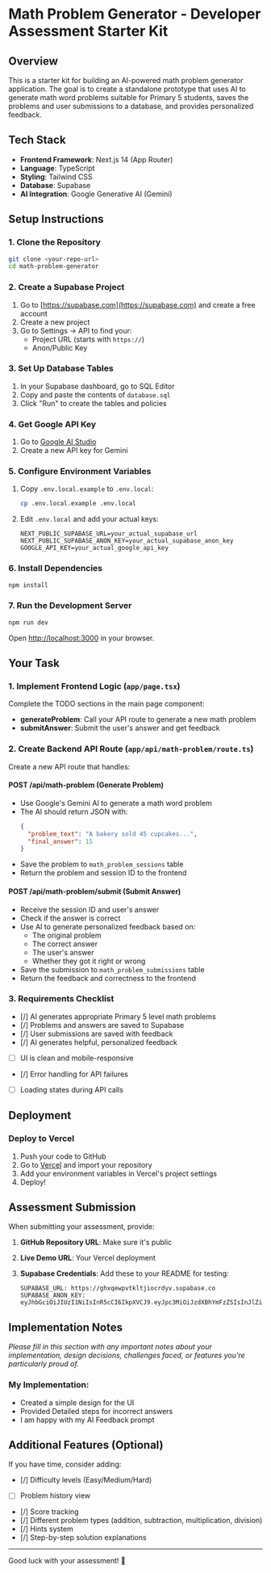 # Math Problem Generator - Developer Assessment Starter Kit

## Overview

This is a starter kit for building an AI-powered math problem generator application. The goal is to create a standalone prototype that uses AI to generate math word problems suitable for Primary 5 students, saves the problems and user submissions to a database, and provides personalized feedback.

## Tech Stack

- **Frontend Framework**: Next.js 14 (App Router)
- **Language**: TypeScript
- **Styling**: Tailwind CSS
- **Database**: Supabase
- **AI Integration**: Google Generative AI (Gemini)

## Setup Instructions

### 1. Clone the Repository

```bash
git clone <your-repo-url>
cd math-problem-generator
```

### 2. Create a Supabase Project

1. Go to [https://supabase.com](https://supabase.com) and create a free account
2. Create a new project
3. Go to Settings → API to find your:
   - Project URL (starts with `https://`)
   - Anon/Public Key

### 3. Set Up Database Tables

1. In your Supabase dashboard, go to SQL Editor
2. Copy and paste the contents of `database.sql`
3. Click "Run" to create the tables and policies

### 4. Get Google API Key

1. Go to [Google AI Studio](https://makersuite.google.com/app/apikey)
2. Create a new API key for Gemini

### 5. Configure Environment Variables

1. Copy `.env.local.example` to `.env.local`:
   ```bash
   cp .env.local.example .env.local
   ```
2. Edit `.env.local` and add your actual keys:
   ```
   NEXT_PUBLIC_SUPABASE_URL=your_actual_supabase_url
   NEXT_PUBLIC_SUPABASE_ANON_KEY=your_actual_supabase_anon_key
   GOOGLE_API_KEY=your_actual_google_api_key
   ```

### 6. Install Dependencies

```bash
npm install
```

### 7. Run the Development Server

```bash
npm run dev
```

Open [http://localhost:3000](http://localhost:3000) in your browser.

## Your Task

### 1. Implement Frontend Logic (`app/page.tsx`)

Complete the TODO sections in the main page component:

- **generateProblem**: Call your API route to generate a new math problem
- **submitAnswer**: Submit the user's answer and get feedback

### 2. Create Backend API Route (`app/api/math-problem/route.ts`)

Create a new API route that handles:

#### POST /api/math-problem (Generate Problem)

- Use Google's Gemini AI to generate a math word problem
- The AI should return JSON with:
  ```json
  {
    "problem_text": "A bakery sold 45 cupcakes...",
    "final_answer": 15
  }
  ```
- Save the problem to `math_problem_sessions` table
- Return the problem and session ID to the frontend

#### POST /api/math-problem/submit (Submit Answer)

- Receive the session ID and user's answer
- Check if the answer is correct
- Use AI to generate personalized feedback based on:
  - The original problem
  - The correct answer
  - The user's answer
  - Whether they got it right or wrong
- Save the submission to `math_problem_submissions` table
- Return the feedback and correctness to the frontend

### 3. Requirements Checklist

- [/] AI generates appropriate Primary 5 level math problems
- [/] Problems and answers are saved to Supabase
- [/] User submissions are saved with feedback
- [/] AI generates helpful, personalized feedback
- [ ] UI is clean and mobile-responsive
- [/] Error handling for API failures
- [ ] Loading states during API calls

## Deployment

### Deploy to Vercel

1. Push your code to GitHub
2. Go to [Vercel](https://vercel.com) and import your repository
3. Add your environment variables in Vercel's project settings
4. Deploy!

## Assessment Submission

When submitting your assessment, provide:

1. **GitHub Repository URL**: Make sure it's public
2. **Live Demo URL**: Your Vercel deployment
3. **Supabase Credentials**: Add these to your README for testing:

   ```
   SUPABASE_URL: https://ghxqewpvtkltjiocrdyv.supabase.co
   SUPABASE_ANON_KEY: eyJhbGciOiJIUzI1NiIsInR5cCI6IkpXVCJ9.eyJpc3MiOiJzdXBhYmFzZSIsInJlZiI6ImdoeHFld3B2dGtsdGppb2NyZHl2Iiwicm9sZSI6ImFub24iLCJpYXQiOjE3NTk1NDk0NDcsImV4cCI6MjA3NTEyNTQ0N30.wNpERQU_-59kGP2RyEWL6Ivmnb3Cyuv7PZpSbRP8B2A

   ```

## Implementation Notes

_Please fill in this section with any important notes about your implementation, design decisions, challenges faced, or features you're particularly proud of._

### My Implementation:

- Created a simple design for the UI
- Provided Detailed steps for incorrect answers
- I am happy with my AI Feedback prompt

## Additional Features (Optional)

If you have time, consider adding:

- [/] Difficulty levels (Easy/Medium/Hard)
- [ ] Problem history view
- [/] Score tracking
- [/] Different problem types (addition, subtraction, multiplication, division)
- [/] Hints system
- [/] Step-by-step solution explanations

---

Good luck with your assessment! 🎯
